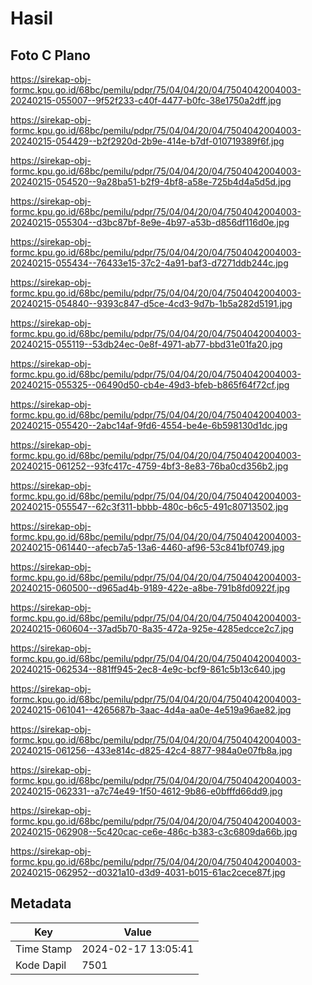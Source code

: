 # Hasil

## Foto C Plano

https://sirekap-obj-formc.kpu.go.id/68bc/pemilu/pdpr/75/04/04/20/04/7504042004003-20240215-055007--9f52f233-c40f-4477-b0fc-38e1750a2dff.jpg

https://sirekap-obj-formc.kpu.go.id/68bc/pemilu/pdpr/75/04/04/20/04/7504042004003-20240215-054429--b2f2920d-2b9e-414e-b7df-010719389f6f.jpg

https://sirekap-obj-formc.kpu.go.id/68bc/pemilu/pdpr/75/04/04/20/04/7504042004003-20240215-054520--9a28ba51-b2f9-4bf8-a58e-725b4d4a5d5d.jpg

https://sirekap-obj-formc.kpu.go.id/68bc/pemilu/pdpr/75/04/04/20/04/7504042004003-20240215-055304--d3bc87bf-8e9e-4b97-a53b-d856df116d0e.jpg

https://sirekap-obj-formc.kpu.go.id/68bc/pemilu/pdpr/75/04/04/20/04/7504042004003-20240215-055434--76433e15-37c2-4a91-baf3-d7271ddb244c.jpg

https://sirekap-obj-formc.kpu.go.id/68bc/pemilu/pdpr/75/04/04/20/04/7504042004003-20240215-054840--9393c847-d5ce-4cd3-9d7b-1b5a282d5191.jpg

https://sirekap-obj-formc.kpu.go.id/68bc/pemilu/pdpr/75/04/04/20/04/7504042004003-20240215-055119--53db24ec-0e8f-4971-ab77-bbd31e01fa20.jpg

https://sirekap-obj-formc.kpu.go.id/68bc/pemilu/pdpr/75/04/04/20/04/7504042004003-20240215-055325--06490d50-cb4e-49d3-bfeb-b865f64f72cf.jpg

https://sirekap-obj-formc.kpu.go.id/68bc/pemilu/pdpr/75/04/04/20/04/7504042004003-20240215-055420--2abc14af-9fd6-4554-be4e-6b598130d1dc.jpg

https://sirekap-obj-formc.kpu.go.id/68bc/pemilu/pdpr/75/04/04/20/04/7504042004003-20240215-061252--93fc417c-4759-4bf3-8e83-76ba0cd356b2.jpg

https://sirekap-obj-formc.kpu.go.id/68bc/pemilu/pdpr/75/04/04/20/04/7504042004003-20240215-055547--62c3f311-bbbb-480c-b6c5-491c80713502.jpg

https://sirekap-obj-formc.kpu.go.id/68bc/pemilu/pdpr/75/04/04/20/04/7504042004003-20240215-061440--afecb7a5-13a6-4460-af96-53c841bf0749.jpg

https://sirekap-obj-formc.kpu.go.id/68bc/pemilu/pdpr/75/04/04/20/04/7504042004003-20240215-060500--d965ad4b-9189-422e-a8be-791b8fd0922f.jpg

https://sirekap-obj-formc.kpu.go.id/68bc/pemilu/pdpr/75/04/04/20/04/7504042004003-20240215-060604--37ad5b70-8a35-472a-925e-4285edcce2c7.jpg

https://sirekap-obj-formc.kpu.go.id/68bc/pemilu/pdpr/75/04/04/20/04/7504042004003-20240215-062534--881ff945-2ec8-4e9c-bcf9-861c5b13c640.jpg

https://sirekap-obj-formc.kpu.go.id/68bc/pemilu/pdpr/75/04/04/20/04/7504042004003-20240215-061041--4265687b-3aac-4d4a-aa0e-4e519a96ae82.jpg

https://sirekap-obj-formc.kpu.go.id/68bc/pemilu/pdpr/75/04/04/20/04/7504042004003-20240215-061256--433e814c-d825-42c4-8877-984a0e07fb8a.jpg

https://sirekap-obj-formc.kpu.go.id/68bc/pemilu/pdpr/75/04/04/20/04/7504042004003-20240215-062331--a7c74e49-1f50-4612-9b86-e0bfffd66dd9.jpg

https://sirekap-obj-formc.kpu.go.id/68bc/pemilu/pdpr/75/04/04/20/04/7504042004003-20240215-062908--5c420cac-ce6e-486c-b383-c3c6809da66b.jpg

https://sirekap-obj-formc.kpu.go.id/68bc/pemilu/pdpr/75/04/04/20/04/7504042004003-20240215-062952--d0321a10-d3d9-4031-b015-61ac2cece87f.jpg


## Metadata

| Key        | Value               |
| ---------- | ------------------- |
| Time Stamp | 2024-02-17 13:05:41 |
| Kode Dapil | 7501                |



